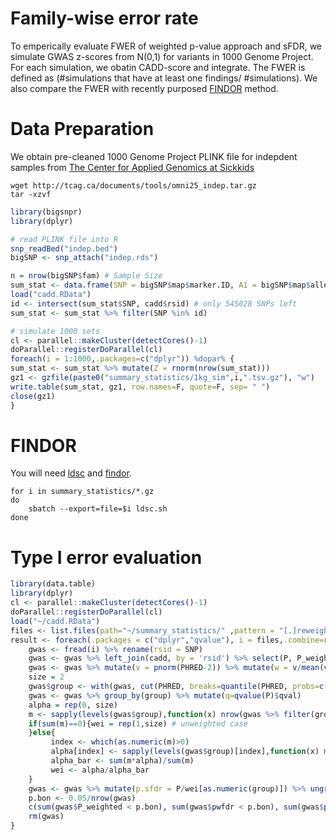 # Family-wise error rate

To emperically evaluate FWER of weighted p-value approach and sFDR, we simulate GWAS z-scores from N(0,1) for variants in 1000 Genome Project. For each simulation, we obatin CADD-score and integrate. The FWER is defined as (#simulations that have at least one findings/ #simulations). We also compare the FWER with recently purposed [FINDOR](https://github.com/gkichaev/FINDOR) method.

# Data Preparation

We obtain pre-cleaned 1000 Genome Project PLINK file for indepdent samples from [The Center for Applied Genomics at Sickkids](http://tcag.ca/tools/1000genomes.html)

```shell
wget http://tcag.ca/documents/tools/omni25_indep.tar.gz
tar -xzvf 
```


```r
library(bigsnpr)
library(dplyr)

# read PLINK file into R
snp_readBed("indep.bed")
bigSNP <- snp_attach("indep.rds")

n = nrow(bigSNP$fam) # Sample Size
sum_stat <- data.frame(SNP = bigSNP$map$marker.ID, A1 = bigSNP$map$allele1, A2 = bigSNP$map$allele2) %>% mutate( N = n)
load("cadd.RData")
id <- intersect(sum_stat$SNP, cadd$rsid) # only 545028 SNPs left
sum_stat <- sum_stat %>% filter(SNP %in% id)

# simulate 1000 sets
cl <- parallel::makeCluster(detectCores()-1)
doParallel::registerDoParallel(cl)
foreach(i = 1:1000,.packages=c("dplyr")) %dopar% {
sum_stat <- sum_stat %>% mutate(Z = rnorm(nrow(sum_stat)))
gz1 <- gzfile(paste0("summary_statistics/1kg_sim",i,".tsv.gz"), "w")
write.table(sum_stat, gz1, row.names=F, quote=F, sep= " ")
close(gz1)
}
```
# FINDOR

You will need [ldsc](https://github.com/bulik/ldsc) and [findor](https://github.com/gkichaev/FINDOR).
```shell
for i in summary_statistics/*.gz
do
	sbatch --export=file=$i ldsc.sh
done
```
# Type I error evaluation
```r
library(data.table)
library(dplyr)
cl <- parallel::makeCluster(detectCores()-1)
doParallel::registerDoParallel(cl)
load("~/cadd.RData")
files <- list.files(path="~/summary_statistics/" ,pattern = "[.]reweighted$",full.names=TRUE)
result <- foreach(.packages = c("dplyr","qvalue"), i = files,.combine=rbind ,.export='fread',.errorhandling='pass') %dopar%{
    gwas <- fread(i) %>% rename(rsid = SNP)
    gwas <- gwas %>% left_join(cadd, by = 'rsid') %>% select(P, P_weighted, PHRED)
    gwas <- gwas %>% mutate(v = pnorm(PHRED-2)) %>% mutate(w = v/mean(v)) %>% mutate(pwfdr = P / w) %>% select(-v,-w)
    size = 2
    gwas$group <- with(gwas, cut(PHRED, breaks=quantile(PHRED, probs=c(0,0.05,1)), na.rm=TRUE, include.lowest=TRUE, labels=c(1:2)))
    gwas <- gwas %>% group_by(group) %>% mutate(q=qvalue(P)$qval)
    alpha = rep(0, size)
    m <- sapply(levels(gwas$group),function(x) nrow(gwas %>% filter(group == x) %>% filter(q < 0.05)))
    if(sum(m)==0){wei = rep(1,size) # unweighted case
    }else{
    	 index <- which(as.numeric(m)>0)
    	 alpha[index] <- sapply(levels(gwas$group)[index],function(x) max(gwas %>% filter(group == x) %>% filter(q < 0.05) %>% ungroup() %>% select(P)))
    	 alpha_bar <- sum(m*alpha)/sum(m)
    	 wei <- alpha/alpha_bar
    }
    gwas <- gwas %>% mutate(p.sfdr = P/wei[as.numeric(group)]) %>% ungroup()
	p.bon <- 0.05/nrow(gwas)
	c(sum(gwas$P_weighted < p.bon), sum(gwas$pwfdr < p.bon), sum(gwas$p.sfdr < p.bon))
	rm(gwas)
}
```
